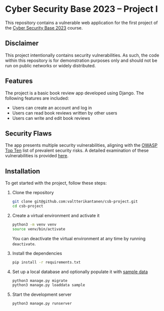 # Cyber Security Base 2023 – Project I

This repository contains a vulnerable web application for the first project of the [Cyber Security Base 2023](https://cybersecuritybase.mooc.fi/module-3.1) course.

## Disclaimer

This project intentionally contains security vulnerabilities. As such, the code within this repository is for demonstration purposes only and should not be run on public networks or widely distributed.

## Features

The project is a basic book review app developed using Django. The following features are included:

- Users can create an account and log in
- Users can read book reviews written by other users
- Users can write and edit book reviews

## Security Flaws

The app presents multiple security vulnerabilities, aligning with the [OWASP Top Ten](https://owasp.org/www-project-top-ten/) list of prevalent security risks. A detailed examination of these vulnerabilities is provided [here](./essay.md).

## Installation

To get started with the project, follow these steps:

1. Clone the repository

    ```bash
    git clone git@github.com:valtterikantanen/csb-project.git
    cd csb-project
    ```

2. Create a virtual environment and activate it

    ```bash
    python3 -m venv venv
    source venv/bin/activate
    ```

    You can deactivate the virtual environment at any time by running `deactivate`.

3. Install the dependencies

    ```bash
    pip install -r requirements.txt
    ```

4. Set up a local database and optionally populate it with [sample data](/src/pages/fixtures/sample.json)

    ```bash
    python3 manage.py migrate
    python3 manage.py loaddata sample
    ```

5. Start the development server

    ```bash
    python3 manage.py runserver
    ```
